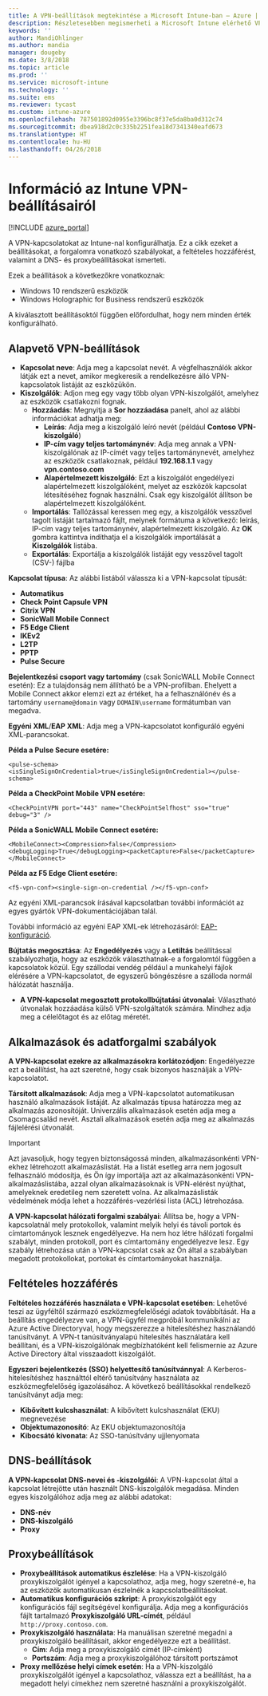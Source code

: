 ```yaml
---
title: A VPN-beállítások megtekintése a Microsoft Intune-ban – Azure | Microsoft Docs
description: Részletesebben megismerheti a Microsoft Intune elérhető VPN-beállításait, ezek használati módjait és működését, beleértve a forgalomra vonatkozó szabályokat, a feltételes hozzáférést, valamint a Windows 10- és Windows Holographic for Business-eszközök DNS- és proxybeállításait.
keywords: ''
author: MandiOhlinger
ms.author: mandia
manager: dougeby
ms.date: 3/8/2018
ms.topic: article
ms.prod: ''
ms.service: microsoft-intune
ms.technology: ''
ms.suite: ems
ms.reviewer: tycast
ms.custom: intune-azure
ms.openlocfilehash: 787501892d0955e3396bc8f37e5da8ba0d312c74
ms.sourcegitcommit: dbea918d2c0c335b2251fea18d7341340eafd673
ms.translationtype: HT
ms.contentlocale: hu-HU
ms.lasthandoff: 04/26/2018
---
```

# <a name="read-about-the-vpn-settings-in-intune"></a>Információ az Intune VPN-beállításairól

[!INCLUDE [azure_portal](./includes/azure_portal.md)]

A VPN-kapcsolatokat az Intune-nal konfigurálhatja. Ez a cikk ezeket a beállításokat, a forgalomra vonatkozó szabályokat, a feltételes hozzáférést, valamint a DNS- és proxybeállításokat ismerteti.

Ezek a beállítások a következőkre vonatkoznak:

- Windows 10 rendszerű eszközök
- Windows Holographic for Business rendszerű eszközök

A kiválasztott beállításoktól függően előfordulhat, hogy nem minden érték konfigurálható.

## <a name="base-vpn-settings"></a>Alapvető VPN-beállítások

- **Kapcsolat neve**: Adja meg a kapcsolat nevét. A végfelhasználók akkor látják ezt a nevet, amikor megkeresik a rendelkezésre álló VPN-kapcsolatok listáját az eszközükön.
- **Kiszolgálók**: Adjon meg egy vagy több olyan VPN-kiszolgálót, amelyhez az eszközök csatlakozni fognak.
  - **Hozzáadás**: Megnyitja a **Sor hozzáadása** panelt, ahol az alábbi információkat adhatja meg:
    - **Leírás**: Adja meg a kiszolgáló leíró nevét (például **Contoso VPN-kiszolgáló**)
    - **IP-cím vagy teljes tartománynév**: Adja meg annak a VPN-kiszolgálónak az IP-címét vagy teljes tartománynevét, amelyhez az eszközök csatlakoznak, például **192.168.1.1** vagy **vpn.contoso.com**
    - **Alapértelmezett kiszolgáló**: Ezt a kiszolgálót engedélyezi alapértelmezett kiszolgálóként, melyet az eszközök kapcsolat létesítéséhez fognak használni. Csak egy kiszolgálót állítson be alapértelmezett kiszolgálóként.
  - **Importálás**: Tallózással keressen meg egy, a kiszolgálók vesszővel tagolt listáját tartalmazó fájlt, melynek formátuma a következő: leírás, IP-cím vagy teljes tartománynév, alapértelmezett kiszolgáló. Az **OK** gombra kattintva indíthatja el a kiszolgálók importálását a **Kiszolgálók** listába.
  - **Exportálás**: Exportálja a kiszolgálók listáját egy vesszővel tagolt (CSV-) fájlba

**Kapcsolat típusa**: Az alábbi listából válassza ki a VPN-kapcsolat típusát:

- **Automatikus**
- **Check Point Capsule VPN**
- **Citrix VPN**
- **SonicWall Mobile Connect**
- **F5 Edge Client**
- **IKEv2**
- **L2TP**
- **PPTP**
- **Pulse Secure**

**Bejelentkezési csoport vagy tartomány** (csak SonicWALL Mobile Connect esetén): Ez a tulajdonság nem állítható be a VPN-profilban. Ehelyett a Mobile Connect akkor elemzi ezt az értéket, ha a felhasználónév és a tartomány `username@domain` vagy `DOMAIN\username` formátumban van megadva.

**Egyéni XML**/**EAP XML**: Adja meg a VPN-kapcsolatot konfiguráló egyéni XML-parancsokat.

**Példa a Pulse Secure esetére:**

```
<pulse-schema><isSingleSignOnCredential>true</isSingleSignOnCredential></pulse-schema>
```

**Példa a CheckPoint Mobile VPN esetére:**

```
<CheckPointVPN port="443" name="CheckPointSelfhost" sso="true" debug="3" />
```

**Példa a SonicWALL Mobile Connect esetére:**

```
<MobileConnect><Compression>false</Compression><debugLogging>True</debugLogging><packetCapture>False</packetCapture></MobileConnect>
```

**Példa az F5 Edge Client esetére:**

```
<f5-vpn-conf><single-sign-on-credential /></f5-vpn-conf>
```

Az egyéni XML-parancsok írásával kapcsolatban további információt az egyes gyártók VPN-dokumentációjában talál.

További információ az egyéni EAP XML-ek létrehozásáról: [EAP-konfiguráció](https://docs.microsoft.com/windows/client-management/mdm/eap-configuration).

**Bújtatás megosztása**: Az **Engedélyezés** vagy a **Letiltás** beállítással szabályozhatja, hogy az eszközök választhatnak-e a forgalomtól függően a kapcsolatok közül. Egy szállodai vendég például a munkahelyi fájlok elérésére a VPN-kapcsolatot, de egyszerű böngészésre a szálloda normál hálózatát használja.
- **A VPN-kapcsolat megosztott protokollbújtatási útvonalai**: Választható útvonalak hozzáadása külső VPN-szolgáltatók számára. Mindhez adja meg a célelőtagot és az előtag méretét.

## <a name="apps-and-traffic-rules"></a>Alkalmazások és adatforgalmi szabályok

**A VPN-kapcsolat ezekre az alkalmazásokra korlátozódjon**: Engedélyezze ezt a beállítást, ha azt szeretné, hogy csak bizonyos használják a VPN-kapcsolatot.

**Társított alkalmazások**: Adja meg a VPN-kapcsolatot automatikusan használó alkalmazások listáját. Az alkalmazás típusa határozza meg az alkalmazás azonosítóját. Univerzális alkalmazások esetén adja meg a Csomagcsalád nevét. Asztali alkalmazások esetén adja meg az alkalmazás fájlelérési útvonalát.

>[!IMPORTANT]
>Azt javasoljuk, hogy tegyen biztonságossá minden, alkalmazásonkénti VPN-ekhez létrehozott alkalmazáslistát. Ha a listát esetleg arra nem jogosult felhasználó módosítja, és Ön így importálja azt az alkalmazásonkénti VPN-alkalmazáslistába, azzal olyan alkalmazásoknak is VPN-elérést nyújthat, amelyeknek eredetileg nem szeretett volna. Az alkalmazáslisták védelmének módja lehet a hozzáférés-vezérlési lista (ACL) létrehozása.

**A VPN-kapcsolat hálózati forgalmi szabályai**: Állítsa be, hogy a VPN-kapcsolatnál mely protokollok, valamint melyik helyi és távoli portok és címtartományok lesznek engedélyezve. Ha nem hoz létre hálózati forgalmi szabályt, minden protokoll, port és címtartomány engedélyezve lesz. Egy szabály létrehozása után a VPN-kapcsolat csak az Ön által a szabályban megadott protokollokat, portokat és címtartományokat használja.

## <a name="conditional-access"></a>Feltételes hozzáférés

**Feltételes hozzáférés használata e VPN-kapcsolat esetében**: Lehetővé teszi az ügyféltől származó eszközmegfelelőségi adatok továbbítását. Ha a beállítás engedélyezve van, a VPN-ügyfél megpróbál kommunikálni az Azure Active Directoryval, hogy megszerezze a hitelesítéshez használandó tanúsítványt. A VPN-t tanúsítványalapú hitelesítés használatára kell beállítani, és a VPN-kiszolgálónak megbízhatóként kell felismernie az Azure Active Directory által visszaadott kiszolgálót.

**Egyszeri bejelentkezés (SSO) helyettesítő tanúsítvánnyal**: A Kerberos-hitelesítéshez használttól eltérő tanúsítvány használata az eszközmegfelelőség igazolásához. A következő beállításokkal rendelkező tanúsítványt adja meg:

- **Kibővített kulcshasználat**: A kibővített kulcshasználat (EKU) megnevezése
- **Objektumazonosító**: Az EKU objektumazonosítója
- **Kibocsátó kivonata**: Az SSO-tanúsítvány ujjlenyomata

## <a name="dns-settings"></a>DNS-beállítások

**A VPN-kapcsolat DNS-nevei és -kiszolgálói**: A VPN-kapcsolat által a kapcsolat létrejötte után használt DNS-kiszolgálók megadása.
Minden egyes kiszolgálóhoz adja meg az alábbi adatokat:
- **DNS-név**
- **DNS-kiszolgáló**
- **Proxy**

## <a name="proxy-settings"></a>Proxybeállítások

- **Proxybeállítások automatikus észlelése**: Ha a VPN-kiszolgáló proxykiszolgálót igényel a kapcsolathoz, adja meg, hogy szeretné-e, ha az eszközök automatikusan észlelnék a kapcsolatbeállításokat.
- **Automatikus konfigurációs szkript**: A proxykiszolgálót egy konfigurációs fájl segítségével konfigurálja. Adja meg a konfigurációs fájlt tartalmazó **Proxykiszolgáló URL-címét**, például `http://proxy.contoso.com`.
- **Proxykiszolgáló használata**: Ha manuálisan szeretné megadni a proxykiszolgáló beállításait, akkor engedélyezze ezt a beállítást.
  - **Cím**: Adja meg a proxykiszolgáló címét (IP-címként)
  - **Portszám**: Adja meg a proxykiszolgálóhoz társított portszámot
- **Proxy mellőzése helyi címek esetén**: Ha a VPN-kiszolgáló proxykiszolgálót igényel a kapcsolathoz, válassza ezt a beállítást, ha a megadott helyi címekhez nem szeretné használni a proxykiszolgálót.
